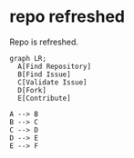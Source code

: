 # repo refreshed

Repo is refreshed.

```mermaid
graph LR;
  A[Find Repository]
  B[Find Issue]
  C[Validate Issue]
  D[Fork]
  E[Contribute]

A --> B
B --> C
C --> D
D --> E
E --> F

```
